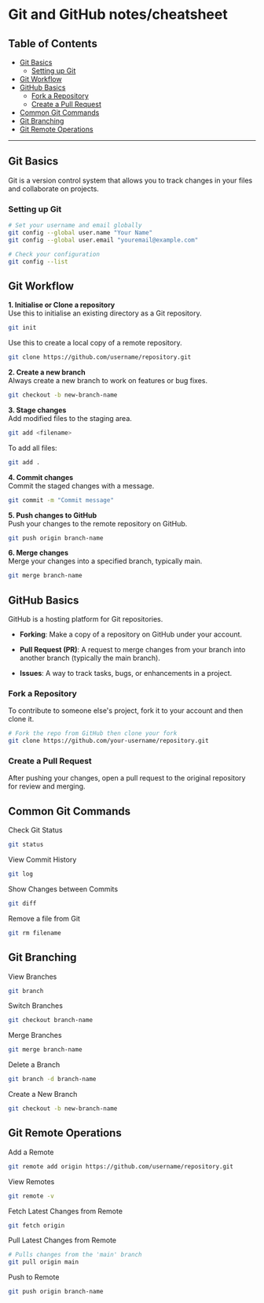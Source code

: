 # Git and GitHub notes/cheatsheet

## Table of Contents
  - [Git Basics](#git-basics)
    - [Setting up Git](#setting-up-git)
  - [Git Workflow](#git-workflow)
  - [GitHub Basics](#github-basics)
    - [Fork a Repository](#fork-a-repository)
    - [Create a Pull Request](#create-a-pull-request)
  - [Common Git Commands](#common-git-commands)
  - [Git Branching](#git-branching)
  - [Git Remote Operations](#git-remote-operations)

---

## Git Basics

Git is a version control system that allows you to track changes in your files and collaborate on projects.

### Setting up Git

```bash
# Set your username and email globally
git config --global user.name "Your Name"
git config --global user.email "youremail@example.com"

# Check your configuration
git config --list
```

## Git Workflow

__1. Initialise or Clone a repository__  
Use this to initialise an existing directory as a Git repository.

```bash
git init
```

Use this to create a local copy of a remote repository.

```bash
git clone https://github.com/username/repository.git
```

__2. Create a new branch__  
Always create a new branch to work on features or bug fixes.

```bash
git checkout -b new-branch-name
```

__3. Stage changes__  
Add modified files to the staging area.

```bash
git add <filename>
```

To add all files:

```bash
git add .
```

__4. Commit changes__  
Commit the staged changes with a message.

```bash
git commit -m "Commit message"
```

__5. Push changes to GitHub__  
Push your changes to the remote repository on GitHub.

```bash
git push origin branch-name
```

__6. Merge changes__  
Merge your changes into a specified branch, typically main.

```bash
git merge branch-name
```

## GitHub Basics

GitHub is a hosting platform for Git repositories.

- __Forking__: Make a copy of a repository on GitHub under your account.

- __Pull Request (PR)__: A request to merge changes from your branch into another branch (typically the main branch).

- __Issues__: A way to track tasks, bugs, or enhancements in a project.

### Fork a Repository

To contribute to someone else's project, fork it to your account and then clone it.

```bash
# Fork the repo from GitHub then clone your fork
git clone https://github.com/your-username/repository.git
```

### Create a Pull Request

After pushing your changes, open a pull request to the original repository for review and merging.

## Common Git Commands

Check Git Status
  
```bash
git status
```

View Commit History
  
```bash
git log
```

Show Changes between Commits
  
```bash
git diff
```

Remove a file from Git
  
```bash
git rm filename
```

## Git Branching

View Branches
```bash
git branch
```

Switch Branches
```bash
git checkout branch-name
```

Merge Branches
```bash
git merge branch-name
```

Delete a Branch
```bash
git branch -d branch-name
```

Create a New Branch
```bash
git checkout -b new-branch-name
```

## Git Remote Operations
Add a Remote
```bash
git remote add origin https://github.com/username/repository.git
```

View Remotes
```bash
git remote -v
```

Fetch Latest Changes from Remote
```bash
git fetch origin
```

Pull Latest Changes from Remote
```bash
# Pulls changes from the 'main' branch
git pull origin main
```

Push to Remote
```bash
git push origin branch-name
```